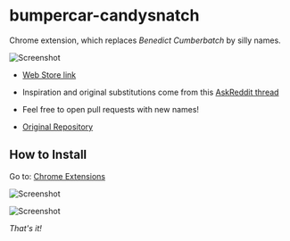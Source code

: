 # bumpercar-candysnatch

Chrome extension, which replaces *Benedict Cumberbatch* by silly names.

![Screenshot](https://i.imgur.com/wBLWj2R.png)

- [Web Store link](https://chrome.google.com/webstore/detail/bumpercar-candysnatch/gfgeflpiolnadakikfnhlmlmnbmadbaj)

- Inspiration and original substitutions come from this [AskReddit thread](https://www.reddit.com/r/AskReddit/comments/5ccuwq/whats_your_best_approximation_of_benedict/)

- Feel free to open pull requests with new names!

- [Original Repository](https://github.com/viktorsec/bumpercar-candysnatch)

## How to Install 

Go to: [Chrome Extensions](chrome://extensions)

![Screenshot](https://i.imgur.com/Y6UdEYv.png)

![Screenshot](https://i.imgur.com/dxtCq2P.png)

_That's it!_
